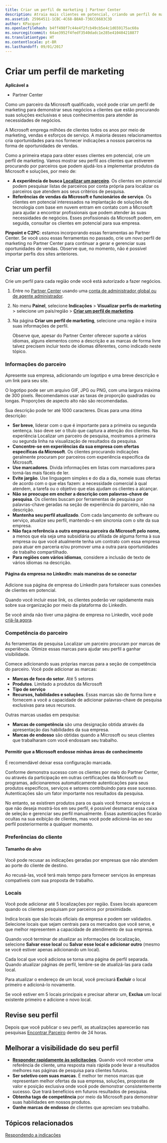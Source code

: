 ```yaml
---
title: Criar um perfil de marketing | Partner Center
description: Atraia mais clientes em potencial, criando um perfil de marketing no Partner Center.
ms.assetid: 25964511-1CBC-4C68-B8A8-736CC6683C3D
author: KPacquer
ms.openlocfilehash: b4ff498f7c44e4f2fcb49cb5e4c1d659175ac60a
ms.sourcegitcommit: 64ae3952f4fedf3540dadc1e285e410404218877
ms.translationtype: HT
ms.contentlocale: pt-BR
ms.lasthandoff: 09/01/2017
---
```

<!--
FWLink1: https://go.microsoft.com/fwlink/?linkid=838397: Top of page
FWLink2: https://go.microsoft.com/fwlink/?linkid=848635: Top of page (duplicate)
FWLink3: https://go.microsoft.com/fwlink/?linkid=847631: #allow_us_to_endorse_areas_of_expertise
FWLink4: https://go.microsoft.com/fwlink/?linkid=848063: #customer-preferences
FWLink5: https://go.microsoft.com/fwlink/?linkid=848064: #_locations
 -->


# <a name="create-a-marketing-profile"></a>Criar um perfil de marketing

**Aplicável a**

-  Partner Center

Como um parceiro da Microsoft qualificado, você pode criar um perfil de marketing para demonstrar seus negócios a clientes que estão procurando suas soluções exclusivas e seus conhecimentos para atender às necessidades de negócios.

A Microsoft emprega milhões de clientes todos os anos por meio de marketing, vendas e esforços de serviço. A maioria desses relacionamentos cria oportunidades para nos fornecer indicações a nossos parceiros na forma de oportunidades de vendas. 

Como a primeira etapa para obter esses clientes em potencial, crie um perfil de marketing. Vamos mostrar seu perfil aos clientes que estiverem procurando por parceiros que podem ajudá-los a implementar produtos da Microsoft e soluções, por meio de:

*  **A experiência de busca [Localizar um parceiro](https://partnercenter.microsoft.com/pcv/search)**. Os clientes em potencial podem pesquisar listas de parceiros por conta própria para localizar os parceiros que atendem aos seus critérios de pesquisa. 
*  **Referências de vendas da Microsoft e funcionários de serviço**. Os clientes em potencial interessados na implantação de soluções de tecnologia com base em nuvem entram em contato com a Microsoft para ajudar a encontrar profissionais que podem atender às suas necessidades de negócios. Esses profissionais da Microsoft podem, em seguida, consultar os clientes em potencial para sua empresa.

**Pinpoint e C2PC**: estamos incorporando essas ferramentas ao Partner Center. Se você usou essas ferramentas no passado, crie um novo perfil de marketing no Partner Center para continuar a gerar e gerenciar suas oportunidades de vendas. Observe que, no momento, não é possível importar perfis dos sites anteriores. 

## <a name="create-a-profile"></a>Criar um perfil

Crie um perfil para cada região onde você está autorizado a fazer negócios. 

1.  Entre no [Partner Center](http://go.microsoft.com/fwlink/p/?LinkId=808956) usando uma [conta de administrador global ou de agente administrador](create-user-accounts-and-set-permissions.md).

2.  No menu **Painel**, selecione **Indicações** &gt; **Visualizar perfis de marketing** &gt; selecione um país/região > **[Criar um perfil de marketing](https://partnercenter.microsoft.com/pcv/publishing)**.

3.  Na página **Criar um perfil de marketing**, selecione uma região e insira suas informações de perfil.
    
    Observe que, apesar do Partner Center oferecer suporte a vários idiomas, alguns elementos como a descrição e as marcas de forma livre talvez precisem incluir texto de idiomas diferentes, como indicado neste tópico.

### <a href="" id="partner_info"></a>Informações do parceiro

Apresente sua empresa, adicionando um logotipo e uma breve descrição e um link para seu site. 

O logotipo pode ser um arquivo GIF, JPG ou PNG, com uma largura máxima de 300 pixels. Recomendamos usar as taxas de proporção quadradas ou longas. Proporções de aspecto alto não são recomendadas.

Sua descrição pode ter até 1000 caracteres. Dicas para uma ótima descrição: 

*  **Ser breve**, liderar com o que é importante para a primeira ou segunda sentença. Isso deve ser o título que captura a atenção dos clientes. Na experiência Localizar um parceiro de pesquisa, mostramos a primeira ou segunda linha na visualização de resultados da pesquisa.
*  **Concentre-se em experiências da sua empresa com ofertas específicas da Microsoft**. Os clientes procurando indicações geralmente procuram por parceiros com experiência específica da Microsoft.
*  **Use marcadores**. Divida informações em listas com marcadores para torná-las mais fáceis de ler.
*  **Evite jargão**. Use linguagem simples e do dia a dia, nomeie suas ofertas de acordo com o que elas fazem: a necessidade comercial à qual atendem, a tarefa ou o objetivo que elas ajudam os clientes a alcançar.
*  **Não se preocupe em encher a descrição com palavras-chave de pesquisa**. Os clientes buscam por ferramentas de pesquisa por palavras-chave geradas na seção de experiência do parceiro, não na descrição.
*  **Mantenha seu perfil atualizado**. Com cada lançamento de software ou serviço, atualize seu perfil, mantendo-o em sincronia com o site da sua empresa.
*  **Não faça referência a outra empresa parceira da Microsoft pelo nome**, a menos que ela seja uma subsidiária ou afiliada de alguma forma à sua empresa ou que você atualmente tenha um contrato com essa empresa para atuar em parceria e/ou promover uma a outra para oportunidades de trabalho compartilhado.
*  **Para regiões com vários idiomas**, considere a inclusão de texto de vários idiomas na descrição.

#### <a href="" id="linkedin"></a> Página da empresa no LinkedIn: mais maneiras de se conectar

Adicione sua página de empresa do LinkedIn para fortalecer suas conexões de clientes em potencial. 

Quando você incluir esse link, os clientes poderão ver rapidamente mais sobre sua organização por meio da plataforma do LinkedIn.

Se você ainda não tiver uma página de empresa no LinkedIn, você pode [criá-la agora](https://www.linkedin.com/company-beta/setup/new/).

### <a name="partner-expertise"></a>Competência do parceiro

As ferramentas de pesquisa Localizar um parceiro procuram por marcas de experiência. Otimize essas marcas para ajudar seu perfil a ganhar visibilidade.

Comece adicionando suas próprias marcas para a seção de competência do parceiro. Você pode adicionar as marcas: 

*  **Marcas de foco do setor**. Até 5 setores
*  **Produtos**. Limitado a produtos da Microsoft
*  **Tipo de serviço** 
*  **Recursos, habilidades e soluções**. Essas marcas são de forma livre e fornecem a você a capacidade de adicionar palavras-chave de pesquisa exclusivas para seus recursos.

Outras marcas usadas em pesquisa:
*  **Marcas de competência** são uma designação obtida através da apresentação das habilidades da sua empresa.
*  **Marcas de endosso** são obtidas quando a Microsoft ou seus clientes que trabalharam com você endossam seu trabalho.

#### <a href="" id="#allow_us_to_endorse_areas_of_expertise"></a>Permitir que a Microsoft endosse minhas áreas de conhecimento

É recomendável deixar essa configuração marcada. 

Conforme demonstra sucesso com os clientes por meio do Partner Center, ou através da participação em outras certificações da Microsoft ou programas, adicionaremos automaticamente autenticações para seus produtos específicos, serviços e setores contribuindo para esse sucesso. Autenticações são um fator importante nos resultados da pesquisa.

No entanto, se existirem produtos para os quais você fornece serviços e que não deseja mostrá-los em seu perfil, é possível desmarcar essa caixa de seleção e gerenciar seu perfil manualmente. Essas autenticações ficarão ocultas na sua exibição de clientes, mas você pode adicioná-las ao seu perfil posteriormente a qualquer momento.

### <a name="customer-preferences"></a>Preferências do cliente

#### <a href="" id="#target_size"></a>Tamanho do alvo

Você pode recusar as indicações geradas por empresas que não atendem ao porte do cliente de destino.

Ao recusá-las, você terá mais tempo para fornecer serviços às empresas compatíveis com sua proposta de trabalho.

### <a href="" id="#locations"></a> Locais

Você pode adicionar até 5 localizações por região. Esses locais aparecem quando os clientes pesquisam por parceiros por proximidade. 

Indica locais que são locais oficiais da empresa e podem ser validados. Selecione locais que sejam centrais para os mercados que você serve, e que melhor representem a capacidade de atendimento de sua empresa.

Quando você terminar de atualizar as informações de localização, selecione **Salvar esse local** ou **Salvar esse local e adicionar outro** (mesmo se você estiver apenas adicionando um local).

Cada local que você adiciona se torna uma página de perfil separada. Quando atualizar páginas de perfil, lembre-se de atualizá-las para cada local.

Para atualizar o endereço de um local, você precisará **Excluir** o local primeiro e adicioná-lo novamente.

Se você estiver em 5 locais principais e precisar alterar um, **Exclua** um local existente primeiro e adicione o novo local.

## <a name="review-your-profile"></a>Revise seu perfil

Depois que você publicar o seu perfil, as atualizações aparecerão nas pesquisas [Encontrar Parceiro](https://partnercenter.microsoft.com/pcv/search) dentro de 24 horas. 

## <a name="improve-the-visibility-of-your-profile"></a>Melhorar a visibilidade do seu perfil 

*  **[Responder rapidamente às solicitações](responding-to-referrals.md)**. Quando você receber uma referência de cliente, uma resposta mais rápida pode levar a resultados melhores nas páginas de pesquisa para clientes futuros.
*  **Ser seletivo com suas marcas**.  É melhor ter menos marcas que representam melhor ofertas da sua empresa, soluções, propostas de valor e posição exclusiva onde você pode demonstrar consistentemente sucesso.  Que trará benefícios em futuros resultados de pesquisa.
*  **Obtenha tags de competência** por meio da Microsoft para demonstrar suas habilidades em nossos produtos.
*  **Ganhe marcas de endosso** de clientes que apreciam seu trabalho.

## <a name="related-topics"></a>Tópicos relacionados
[Respondendo a indicações](responding-to-referrals.md)